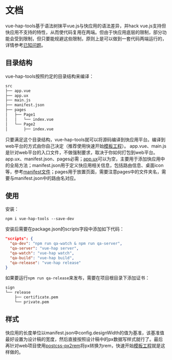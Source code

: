 # 文档
vue-hap-tools基于语法树抹平vue.js与快应用的语法差异，并hack vue.js支持但快应用不支持的特性，从而使代码复用在两端。但由于快应用底层的限制，部分功能会受到限制，但只要能规避这些限制，原则上是可以做到一套代码两端运行的，详情参考[已知问题](https://github.com/Youjingyu/vue-hap-tools/blob/master/docs/knownIssues.md)。
## 目录结构
vue-hap-tools按照约定的目录结构来编译：
```bash
src
├── app.vue
├── app.ux
├── main.js
├── manifest.json
├── pages
│   ├── Page1
│   │   └── index.vue
│   └── Page2
│       ├── index.vue
```
只要满足这个目录结构，vue-hap-tools就可以将源码编译到快应用平台。编译到web平台的方式由你自己决定（推荐使用快速开始[模板工程](https://github.com/Youjingyu/vue-hap)）。
app.vue、main.js是针对web平台的入口文件，不做强制要求，取决于你如何打包到web平台。app.ux、manifest.json、pages必需；[app.ux](https://doc.quickapp.cn/framework/source-file.html)可以为空，主要用于添加快应用中的全局方法；manifest.json用于定义快应用相关信息，包括路由信息、桌面icon等，参考[manifest文件](https://doc.quickapp.cn/framework/manifest.html)；pages用于放置页面，需要注意pages中的文件夹名，需要与manifest.json中的路由名对应。
## 使用
安装：
```
npm i vue-hap-tools --save-dev
```
安装后需要在package.json的scripts字段中添加如下代码：
```json
"scripts": {
  "qa-dev": "npm run qa-watch & npm run qa-server",
  "qa-server": "vue-hap server",
  "qa-watch": "vue-hap watch",
  "qa-build": "vue-hap build",
  "qa-release": "vue-hap release"
}
```
如果要运行```npm run qa-release```来发布，需要在项目根目录下添加证书：
```bash
sign
└── release
    ├── certificate.pem
    └── private.pem
```
## 样式
快应用的长度单位以manifest.json中config.designWidth的值为基准，该基准值最好设置为设计稿的宽度，然后直接按照设计稿中的px数据写样式就行了。最后再针对web项目使用[postcss-px2rem](https://www.npmjs.com/package/postcss-px2rem)将px转换为rem，快速开始[模板工程](https://github.com/Youjingyu/vue-hap)就是这样做的。